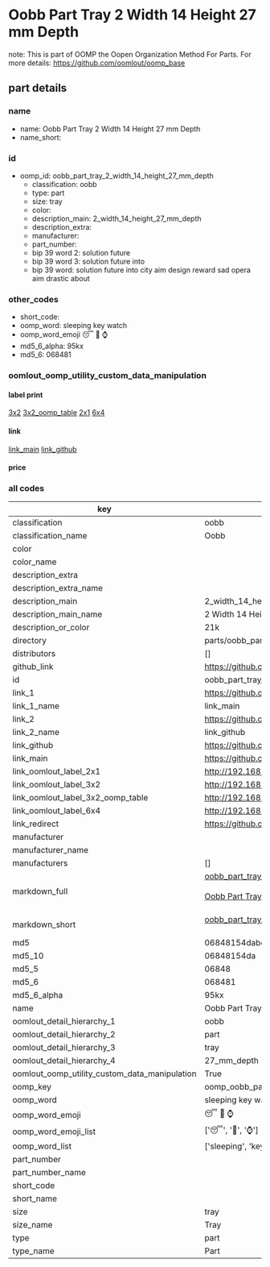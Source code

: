 # Oobb Part Tray 2 Width 14 Height 27 mm Depth  

note: This is part of OOMP the Oopen Organization Method For Parts. For more details: https://github.com/oomlout/oomp_base

##  part details
  







### name
* name: Oobb Part Tray 2 Width 14 Height 27 mm Depth
* name_short: 
### id
* oomp_id: oobb_part_tray_2_width_14_height_27_mm_depth
  * classification: oobb
  * type: part
  * size: tray
  * color: 
  * description_main: 2_width_14_height_27_mm_depth
  * description_extra: 
  * manufacturer: 
  * part_number: 
  * bip 39 word 2: solution future
  * bip 39 word 3: solution future into
  * bip 39 word: solution future into city aim design reward sad opera aim drastic about

### other_codes
* short_code: 
* oomp_word: sleeping key watch
* oomp_word_emoji :sleeping: :key: :watch:
* md5_6_alpha: 95kx
* md5_6: 068481






### oomlout_oomp_utility_custom_data_manipulation
#### label print
[3x2](http://192.168.1.245:1112/?label=oomp%2095kx)
[3x2_oomp_table](http://192.168.1.108:1112/?label=oomp%2095kx)
[2x1](http://192.168.1.242:1112/?label=oomp%2095kx)
[6x4](http://192.168.1.55:1112/?label=oomp%2095kx)    

#### link

[link_main](https://github.com/oomlout/oomlout_oomp_version_1_messy/tree/main/parts/oobb_part_tray_2_width_14_height_27_mm_depth) [link_github](https://github.com/oomlout/oomlout_oomp_version_1_messy/tree/main/parts/oobb_part_tray_2_width_14_height_27_mm_depth)                             

#### price







### all codes 
| key | value |  
| --- | --- |  
| classification | oobb |  
| classification_name | Oobb |  
| color |  |  
| color_name |  |  
| description_extra |  |  
| description_extra_name |  |  
| description_main | 2_width_14_height_27_mm_depth |  
| description_main_name | 2 Width 14 Height 27 mm Depth |  
| description_or_color | 21k |  
| directory | parts/oobb_part_tray_2_width_14_height_27_mm_depth |  
| distributors | [] |  
| github_link | https://github.com/oomlout/oomlout_oomp_part_src/tree/main/parts/oobb_part_tray_2_width_14_height_27_mm_depth |  
| id | oobb_part_tray_2_width_14_height_27_mm_depth |  
| link_1 | https://github.com/oomlout/oomlout_oomp_version_1_messy/tree/main/parts/oobb_part_tray_2_width_14_height_27_mm_depth |  
| link_1_name | link_main |  
| link_2 | https://github.com/oomlout/oomlout_oomp_version_1_messy/tree/main/parts/oobb_part_tray_2_width_14_height_27_mm_depth |  
| link_2_name | link_github |  
| link_github | https://github.com/oomlout/oomlout_oomp_version_1_messy/tree/main/parts/oobb_part_tray_2_width_14_height_27_mm_depth |  
| link_main | https://github.com/oomlout/oomlout_oomp_version_1_messy/tree/main/parts/oobb_part_tray_2_width_14_height_27_mm_depth |  
| link_oomlout_label_2x1 | http://192.168.1.242:1112/?label=oomp%2095kx |  
| link_oomlout_label_3x2 | http://192.168.1.245:1112/?label=oomp%2095kx |  
| link_oomlout_label_3x2_oomp_table | http://192.168.1.108:1112/?label=oomp%2095kx |  
| link_oomlout_label_6x4 | http://192.168.1.55:1112/?label=oomp%2095kx |  
| link_redirect | https://github.com/oomlout/oomlout_oomp_version_1_messy/tree/main/parts/oobb_part_tray_2_width_14_height_27_mm_depth |  
| manufacturer |  |  
| manufacturer_name |  |  
| manufacturers | [] |  
| markdown_full | [oobb_part_tray_2_width_14_height_27_mm_depth](none)<br>[](none)<br>[Oobb Part Tray 2 Width 14 Height 27 Mm Depth](none)<br><br> |  
| markdown_short | [oobb_part_tray_2_width_14_height_27_mm_depth](none)<br><br> |  
| md5 | 06848154dabdb714ef02a296eb97a676 |  
| md5_10 | 06848154da |  
| md5_5 | 06848 |  
| md5_6 | 068481 |  
| md5_6_alpha | 95kx |  
| name | Oobb Part Tray 2 Width 14 Height 27 mm Depth |  
| oomlout_detail_hierarchy_1 | oobb |  
| oomlout_detail_hierarchy_2 | part |  
| oomlout_detail_hierarchy_3 | tray |  
| oomlout_detail_hierarchy_4 | 27_mm_depth |  
| oomlout_oomp_utility_custom_data_manipulation | True |  
| oomp_key | oomp_oobb_part_tray_2_width_14_height_27_mm_depth |  
| oomp_word | sleeping key watch |  
| oomp_word_emoji | :sleeping: :key: :watch: |  
| oomp_word_emoji_list | [':sleeping:', ':key:', ':watch:'] |  
| oomp_word_list | ['sleeping', 'key', 'watch'] |  
| part_number |  |  
| part_number_name |  |  
| short_code |  |  
| short_name |  |  
| size | tray |  
| size_name | Tray |  
| type | part |  
| type_name | Part |  
